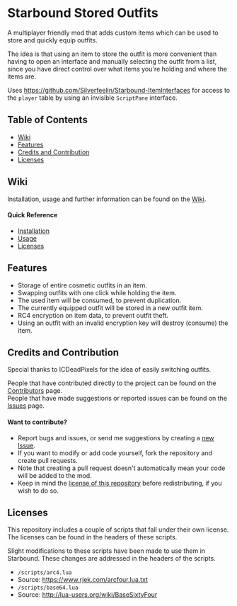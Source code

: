 # Starbound Stored Outfits
A multiplayer friendly mod that adds custom items which can be used to store and quickly equip outfits.

The idea is that using an item to store the outfit is more convenient than having to open an interface and manually selecting the outfit from a list, since you have direct control over what items you're holding and where the items are.

Uses https://github.com/Silverfeelin/Starbound-ItemInterfaces for access to the `player` table by using an invisible `ScriptPane` interface.

## Table of Contents
- [Wiki](#wiki)
- [Features](#features)
- [Credits and Contribution](#credits-and-contribution)
- [Licenses](#licenses)

## Wiki
Installation, usage and further information can be found on the [Wiki](https://github.com/Silverfeelin/Starbound-StoredOutfits/wiki).

#### Quick Reference
* [Installation](https://github.com/Silverfeelin/Starbound-StoredOutfits/wiki/Installation)
* [Usage](https://github.com/Silverfeelin/Starbound-StoredOutfits/wiki/Usage)
* [Licenses](#licenses)

## Features

* Storage of entire cosmetic outfits in an item.
* Swapping outfits with one click while holding the item.
 * The used item will be consumed, to prevent duplication.
 * The currently equipped outfit will be stored in a new outfit item.
* RC4 encryption on item data, to prevent outfit theft.
 * Using an outfit with an invalid encryption key will destroy (consume) the item.

## Credits and Contribution

Special thanks to ICDeadPixels for the idea of easily switching outfits.

People that have contributed directly to the project can be found on the [Contributors](https://github.com/Silverfeelin/Starbound-StoredOutfits/graphs/contributors) page.  
People that have made suggestions or reported issues can be found on the [Issues](https://github.com/Silverfeelin/Starbound-StoredOutfits/issues?utf8=%E2%9C%93&q=) page.

#### Want to contribute?

* Report bugs and issues, or send me suggestions by creating a [new Issue](https://github.com/Silverfeelin/Starbound-StoredOutfits/issues/new).
* If you want to modify or add code yourself, fork the repository and create pull requests.
 * Note that creating a pull request doesn't automatically mean your code will be added to the mod.
 * Keep in mind the [license of this repository](https://github.com/Silverfeelin/Starbound-StoredOutfits/blob/master/LICENSE) before redistributing, if you wish to do so.

## Licenses

 This repository includes a couple of scripts that fall under their own license. The licenses can be found in the headers of these scripts.

 Slight modifications to these scripts have been made to use them in Starbound. These changes are addressed in the headers of the scripts.

 * `/scripts/arc4.lua`
  * Source: https://www.rjek.com/arcfour.lua.txt
 * `/scripts/base64.lua`
  * Source: http://lua-users.org/wiki/BaseSixtyFour
